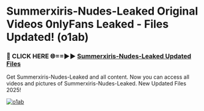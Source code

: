 # Summerxiris-Nudes-Leaked Original Videos 0nlyFans Leaked - Files Updated! (o1ab)

<h3>🔴 CLICK HERE 🌐==►► <a href="https://tinyurl.com/5h6xmrr3" rel="nofollow">Summerxiris-Nudes-Leaked Updated Files</a></h3>

Get Summerxiris-Nudes-Leaked and all content. Now you can access all videos and pictures of Summerxiris-Nudes-Leaked. New Updated Files 2025!

[![o1ab](https://i.imgur.com/KVD873Z.gif)](https://tinyurl.com/5h6xmrr3)
